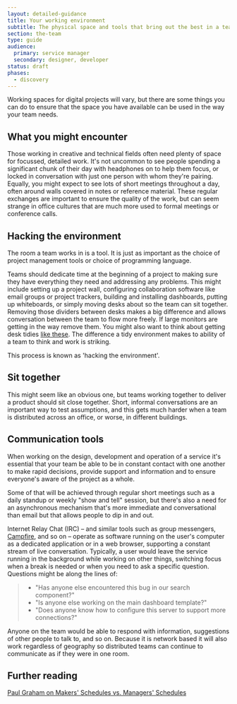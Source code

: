 ```yaml
---
layout: detailed-guidance
title: Your working environment
subtitle: The physical space and tools that bring out the best in a team
section: the-team
type: guide
audience:
  primary: service manager
  secondary: designer, developer
status: draft
phases:
  - discovery
---
```


Working spaces for digital projects will vary, but there are some things you can do to ensure that the space you have available can be used in the way your team needs.

## What you might encounter

Those working in creative and technical fields often need plenty of space for focussed, detailed work. It's not uncommon to see people spending a significant chunk of their day with headphones on to help them focus, or locked in conversation with just one person with whom they're pairing. Equally, you might expect to see lots of short meetings throughout a day, often around walls covered in notes or reference material. These regular exchanges are important to ensure the quality of the work, but can seem strange in office cultures that are much more used to formal meetings or conference calls. 

## Hacking the environment

The room a team works in is a tool. It is just as important as the choice of project management tools or choice of programming language.

Teams should dedicate time at the beginning of a project to making sure they have everything they need and addressing any problems. This might include setting up a project wall, configuring collaboration software like email groups or project trackers, building and installing dashboards, putting up whiteboards, or simply moving desks about so the team can sit together. Removing those dividers between desks makes a big difference and allows conversation between the team to flow more freely. If large monitors are getting in the way remove them. You might also want to think about getting desk tidies [like these](http://www.muji.eu/pages/online.asp?Sec=9&Sub=38&PID=163). The difference a tidy environment makes to ability of a team to think and work is striking. 

This process is known as 'hacking the environment'.

## Sit together

This might seem like an obvious one, but teams working together to deliver a product should sit close together. Short, informal conversations are an important way to test assumptions, and this gets much harder when a team is distributed across an office, or worse, in different buildings.

## Communication tools

When working on the design, development and operation of a service it's essential that your team be able to be in constant contact with one another to make rapid decisions, provide support and information and to ensure everyone's aware of the project as a whole. 

Some of that will be achieved through regular short meetings such as a daily standup or weekly "show and tell" session, but there's also a need for an asynchronous mechanism that's more immediate and conversational than email but that allows people to dip in and out. 

Internet Relay Chat (IRC) – and similar tools such as group messengers, [Campfire](http://campfirenow.com/), and so on – operate as software running on the user's computer as a dedicated application or in a web browser, supporting a constant stream of live conversation. Typically, a user would leave the service running in the background while working on other things, switching focus when a break is needed or when you need to ask a specific question. Questions might be along the lines of:

>* "Has anyone else encountered this bug in our search component?"
>* "Is anyone else working on the main dashboard template?" 
>* "Does anyone know how to configure this server to support more connections?"

Anyone on the team would be able to respond with information, suggestions of other people to talk to, and so on. Because it is network based it will also work regardless of geography so distributed teams can continue to communicate as if they were in one room.

## Further reading
[Paul Graham on Makers' Schedules vs. Managers' Schedules](http://www.paulgraham.com/makersschedule.html)
